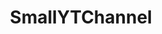 ---
title: SmallYTChannel
crosslinks:
- GetMoreViewsYT
- promote
- Bingerandfox
- PromoteGamingVideos
- FPS
- YTGroup
- RoastMe
- IsItBullshit
- TakeUsOnAJourney
- fidgetspin
- REEEEEEEEEE
- NuclearCoffee
- vlogging
---